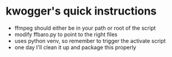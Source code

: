 # kwogger's quick instructions

- ffmpeg should either be in your path or root of the script
- modify ffbaro.py to point to the right files
- uses python venv, so remember to trigger the activate script
- one day I'll clean it up and package this properly